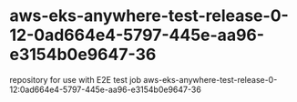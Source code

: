 # aws-eks-anywhere-test-release-0-12-0ad664e4-5797-445e-aa96-e3154b0e9647-36
repository for use with E2E test job aws-eks-anywhere-test-release-0-12:0ad664e4-5797-445e-aa96-e3154b0e9647-36
